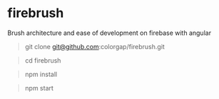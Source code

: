 # firebrush
Brush architecture and ease of development on firebase with angular

> git clone git@github.com:colorgap/firebrush.git

> cd firebrush

> npm install

> npm start